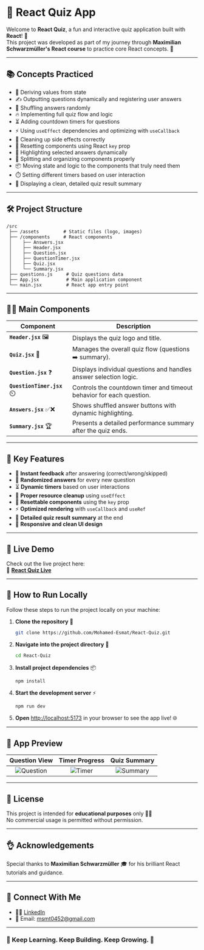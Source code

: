 # 🧠 React Quiz App

Welcome to **React Quiz**, a fun and interactive quiz application built with **React**! 🚀  
This project was developed as part of my journey through **Maximilian Schwarzmüller's React course** to practice core React concepts. 🌟

---

## 📚 Concepts Practiced

- 🧉 Deriving values from state
- ✍️ Outputting questions dynamically and registering user answers
- 🔀 Shuffling answers randomly
- 🔥 Implementing full quiz flow and logic
- ⏳ Adding countdown timers for questions
- ⚡ Using `useEffect` dependencies and optimizing with `useCallback`
- 🧹 Cleaning up side effects correctly
- 🔑 Resetting components using React `key` prop
- 🌟 Highlighting selected answers dynamically
- 💪 Splitting and organizing components properly
- 📦 Moving state and logic to the components that truly need them
- ⏱️ Setting different timers based on user interaction
- 🧾 Displaying a clean, detailed quiz result summary

---

## 🛠️ Project Structure

```
/src
 ├── /assets         # Static files (logo, images)
 ├── /components     # React components
 │    ├── Answers.jsx
 │    ├── Header.jsx
 │    ├── Question.jsx
 │    ├── QuestionTimer.jsx
 │    ├── Quiz.jsx
 │    └── Summary.jsx
 ├── questions.js     # Quiz questions data
 ├── App.jsx          # Main application component
 └── main.jsx         # React app entry point
```

---

## 🧙‍♂️ Main Components

| Component        | Description |
|------------------|-------------|
| **`Header.jsx`** 🖼️ | Displays the quiz logo and title. |
| **`Quiz.jsx`** 📜 | Manages the overall quiz flow (questions ➡️ summary). |
| **`Question.jsx`** ❓ | Displays individual questions and handles answer selection logic. |
| **`QuestionTimer.jsx`** ⏲️ | Controls the countdown timer and timeout behavior for each question. |
| **`Answers.jsx`** ✅❌ | Shows shuffled answer buttons with dynamic highlighting. |
| **`Summary.jsx`** 🏆 | Presents a detailed performance summary after the quiz ends. |

---

## 🧪 Key Features

- 🌟 **Instant feedback** after answering (correct/wrong/skipped)
- 🔀 **Randomized answers** for every new question
- ⏳ **Dynamic timers** based on user interactions
- 🧹 **Proper resource cleanup** using `useEffect`
- 🔄 **Resettable components** using the `key` prop
- ⚡ **Optimized rendering** with `useCallback` and `useRef`
- 🧲 **Detailed quiz result summary** at the end
- 🎨 **Responsive and clean UI design**

---

## 🚀 Live Demo

Check out the live project here:  
🔗 **[React Quiz Live](https://react-quiz-esmat.vercel.app/)**

---

## 🚪 How to Run Locally

Follow these steps to run the project locally on your machine:

1. **Clone the repository** 📂
   ```bash
   git clone https://github.com/Mohamed-Esmat/React-Quiz.git
   ```

2. **Navigate into the project directory** 📁
   ```bash
   cd React-Quiz
   ```

3. **Install project dependencies** 📦
   ```bash
   npm install
   ```

4. **Start the development server** ⚡
   ```bash
   npm run dev
   ```

5. **Open** [http://localhost:5173](http://localhost:5173) in your browser to see the app live! 🌐

---

## 📸 App Preview

| Question View | Timer Progress | Quiz Summary |
|:-------------:|:--------------:|:------------:|
| ![Question](https://res.cloudinary.com/tawfeer/image/upload/v1745680836/nrxr0ejds85ntn0cmfvf.png) | ![Timer](https://res.cloudinary.com/tawfeer/image/upload/v1745681054/kz5kfhsfliqxcozh8l0p.png) | ![Summary](https://res.cloudinary.com/tawfeer/image/upload/v1745680975/zlxxtdcdtphn3qeyiscd.png) |

---

## 📜 License

This project is intended for **educational purposes** only 🧜‍♂️  
No commercial usage is permitted without permission.

---

## 👌 Acknowledgements

Special thanks to **Maximilian Schwarzmüller** 🎓 for his brilliant React tutorials and guidance.

---

## 🔗 Connect With Me

- 👨‍💻 [LinkedIn](https://www.linkedin.com/in/mohamed-esmat-abdalhafiz-frontend-developer/)
- 📧 Email: msmt0452@gmail.com

---

### 🌟 Keep Learning. Keep Building. Keep Growing. 🚀

